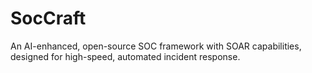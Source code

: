 # SocCraft
An AI-enhanced, open-source SOC framework with SOAR capabilities, designed for high-speed, automated incident response.
